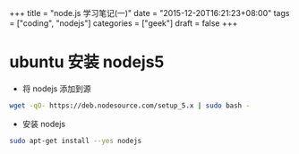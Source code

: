 +++
title = "node.js 学习笔记(一)"
date = "2015-12-20T16:21:23+08:00"
tags = ["coding", "nodejs"]
categories = ["geek"]
draft = false
+++

# ubuntu 安装 nodejs5

- 将 nodejs 添加到源

```bash
wget -qO- https://deb.nodesource.com/setup_5.x | sudo bash -
```

- 安装 nodejs

```bash
sudo apt-get install --yes nodejs
```
